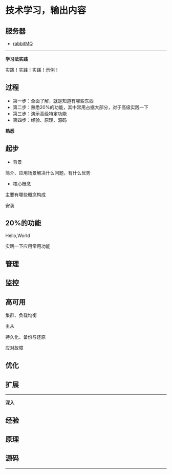 # 技术学习，输出内容


##  服务器
- [rabbitMQ](rabbitmq/README.md)


----

**学习法实践**

实践！实践！实践！示例！

##  过程
- 第一步：全面了解，就是知道有哪些东西
- 第二步：熟悉20%的功能，其中常用占据大部分，对于高级实践一下
- 第三步：演示高级特定功能
- 第四步：经验、原理、源码


**熟悉**

##  起步
- 背景

简介、应用场景解决什么问题，有什么优势

- 核心概念

主要有哪些概念构成

安装

##  20%的功能

Hello,World

实践一下应用常用功能

##  管理

##  监控


##  高可用

集群、负载均衡

主从

持久化、备份与还原

应对故障


##  优化

##  扩展


----

**深入**

##  经验


##  原理


##  源码


----


